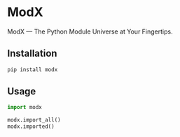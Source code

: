 # ModX

ModX — The Python Module Universe at Your Fingertips.

## Installation

```bash
pip install modx
```

## Usage

```python
import modx

modx.import_all()
modx.imported()
```
